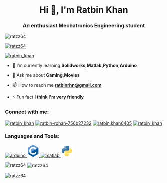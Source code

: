 <h1 align="center">Hi 👋, I'm Ratbin Khan</h1>
<h3 align="center">An enthusiast Mechatronics Engineering student</h3>

<p align="left"> <img src="https://komarev.com/ghpvc/?username=ratzz64&label=Profile%20views&color=0e75b6&style=flat" alt="ratzz64" /> </p>

<p align="left"> <a href="https://github.com/ryo-ma/github-profile-trophy"><img src="https://github-profile-trophy.vercel.app/?username=ratzz64" alt="ratzz64" /></a> </p>

<p align="left"> <a href="https://twitter.com/ratbin_khan" target="blank"><img src="https://img.shields.io/twitter/follow/ratbin_khan?logo=twitter&style=for-the-badge" alt="ratbin_khan" /></a> </p>

- 🌱 I’m currently learning **Solidworks,Matlab,Python,Arduino**

- 💬 Ask me about **Gaming,Movies**

- 📫 How to reach me **ratbinrhn@gmail.com**

- ⚡ Fun fact **I think I'm very friendly**

<h3 align="left">Connect with me:</h3>
<p align="left">
<a href="https://twitter.com/ratbin_khan" target="blank"><img align="center" src="https://raw.githubusercontent.com/rahuldkjain/github-profile-readme-generator/master/src/images/icons/Social/twitter.svg" alt="ratbin_khan" height="30" width="40" /></a>
<a href="https://linkedin.com/in/ratbin-rohan-756b27232" target="blank"><img align="center" src="https://raw.githubusercontent.com/rahuldkjain/github-profile-readme-generator/master/src/images/icons/Social/linked-in-alt.svg" alt="ratbin-rohan-756b27232" height="30" width="40" /></a>
<a href="https://fb.com/ratbin.khan6405" target="blank"><img align="center" src="https://raw.githubusercontent.com/rahuldkjain/github-profile-readme-generator/master/src/images/icons/Social/facebook.svg" alt="ratbin.khan6405" height="30" width="40" /></a>
<a href="https://instagram.com/ratbin_khan" target="blank"><img align="center" src="https://raw.githubusercontent.com/rahuldkjain/github-profile-readme-generator/master/src/images/icons/Social/instagram.svg" alt="ratbin_khan" height="30" width="40" /></a>
</p>

<h3 align="left">Languages and Tools:</h3>
<p align="left"> <a href="https://www.arduino.cc/" target="_blank" rel="noreferrer"> <img src="https://cdn.worldvectorlogo.com/logos/arduino-1.svg" alt="arduino" width="40" height="40"/> </a> <a href="https://www.cprogramming.com/" target="_blank" rel="noreferrer"> <img src="https://raw.githubusercontent.com/devicons/devicon/master/icons/c/c-original.svg" alt="c" width="40" height="40"/> </a> <a href="https://www.mathworks.com/" target="_blank" rel="noreferrer"> <img src="https://upload.wikimedia.org/wikipedia/commons/2/21/Matlab_Logo.png" alt="matlab" width="40" height="40"/> </a> <a href="https://www.python.org" target="_blank" rel="noreferrer"> <img src="https://raw.githubusercontent.com/devicons/devicon/master/icons/python/python-original.svg" alt="python" width="40" height="40"/> </a> </p>

<p><img align="left" src="https://github-readme-stats.vercel.app/api/top-langs?username=ratzz64&show_icons=true&locale=en&layout=compact" alt="ratzz64" /></p>

<p>&nbsp;<img align="center" src="https://github-readme-stats.vercel.app/api?username=ratzz64&show_icons=true&locale=en" alt="ratzz64" /></p>

<p><img align="center" src="https://github-readme-streak-stats.herokuapp.com/?user=ratzz64&" alt="ratzz64" /></p>
